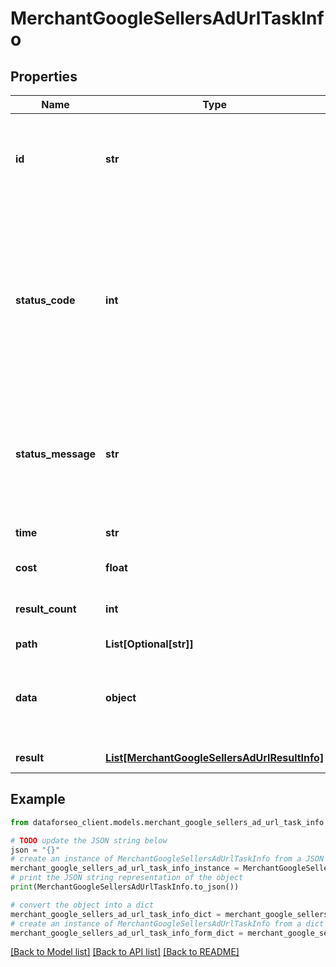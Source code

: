 # MerchantGoogleSellersAdUrlTaskInfo


## Properties

Name | Type | Description | Notes
------------ | ------------- | ------------- | -------------
**id** | **str** | task identifier unique task identifier in our system in the UUID format | [optional] 
**status_code** | **int** | status code of the task generated by DataForSEO, can be within the following range: 10000-60000 you can find the full list of the response codes here | [optional] 
**status_message** | **str** | informational message of the task you can find the full list of general informational messages here | [optional] 
**time** | **str** | execution time, seconds | [optional] 
**cost** | **float** | total tasks cost, USD | [optional] 
**result_count** | **int** | number of elements in the result array | [optional] 
**path** | **List[Optional[str]]** | URL path | [optional] 
**data** | **object** | contains the same parameters that you specified in the POST request | [optional] 
**result** | [**List[MerchantGoogleSellersAdUrlResultInfo]**](MerchantGoogleSellersAdUrlResultInfo.md) | array of results | [optional] 

## Example

```python
from dataforseo_client.models.merchant_google_sellers_ad_url_task_info import MerchantGoogleSellersAdUrlTaskInfo

# TODO update the JSON string below
json = "{}"
# create an instance of MerchantGoogleSellersAdUrlTaskInfo from a JSON string
merchant_google_sellers_ad_url_task_info_instance = MerchantGoogleSellersAdUrlTaskInfo.from_json(json)
# print the JSON string representation of the object
print(MerchantGoogleSellersAdUrlTaskInfo.to_json())

# convert the object into a dict
merchant_google_sellers_ad_url_task_info_dict = merchant_google_sellers_ad_url_task_info_instance.to_dict()
# create an instance of MerchantGoogleSellersAdUrlTaskInfo from a dict
merchant_google_sellers_ad_url_task_info_form_dict = merchant_google_sellers_ad_url_task_info.from_dict(merchant_google_sellers_ad_url_task_info_dict)
```
[[Back to Model list]](../README.md#documentation-for-models) [[Back to API list]](../README.md#documentation-for-api-endpoints) [[Back to README]](../README.md)


